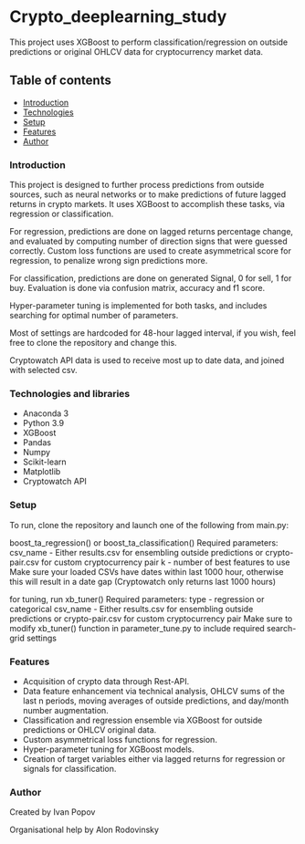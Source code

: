 # Crypto_deeplearning_study

This project uses XGBoost to perform classification/regression on outside predictions or original OHLCV data for cryptocurrency market data.

## Table of contents

* [Introduction](#Introduction)
* [Technologies](#Technologies)
* [Setup](#setup)
* [Features](#features)
* [Author](#Author)

### Introduction

This project is designed to further process predictions from outside sources, such as neural networks or to make predictions of future lagged returns in crypto markets.
It uses XGBoost to accomplish these tasks, via regression or classification.

For regression, predictions are done on lagged returns percentage change, and evaluated by computing number of direction signs that were guessed correctly.
Custom loss functions are used to create asymmetrical score for regression, to penalize wrong sign predictions more.

For classification, predictions are done on generated Signal, 0 for sell, 1 for buy. Evaluation is done via confusion matrix, accuracy and f1 score.

Hyper-parameter tuning is implemented for both tasks, and includes searching for optimal number of parameters.

Most of settings are hardcoded for 48-hour lagged interval, if you wish, feel free to clone the repository and change this.

Cryptowatch API data is used to receive most up to date data, and joined with selected csv.

### Technologies and libraries

* Anaconda 3
* Python 3.9
* XGBoost
* Pandas
* Numpy
* Scikit-learn
* Matplotlib
* Cryptowatch API

### Setup

To run, clone the repository and launch one of the following from main.py:

boost_ta_regression() or boost_ta_classification()
Required parameters: 
csv_name - Either results.csv for ensembling outside predictions or crypto-pair.csv for custom cryptocurrency pair
k - number of best features to use
Make sure your loaded CSVs have dates within last 1000 hour, otherwise this will result in a date gap (Cryptowatch only returns last 1000 hours)

for tuning, run xb_tuner()
Required parameters:
type - regression or categorical
csv_name - Either results.csv for ensembling outside predictions or crypto-pair.csv for custom cryptocurrency pair
Make sure to modify xb_tuner() function in parameter_tune.py to include required search-grid settings

### Features

* Acquisition of crypto data through Rest-API.
* Data feature enhancement via technical analysis, OHLCV sums of the last n periods, moving averages of outside predictions, and day/month number augmentation.
* Classification and regression ensemble via XGBoost for outside predictions or OHLCV original data.
* Custom asymmetrical loss functions for regression.
* Hyper-parameter tuning for XGBoost models.
* Creation of target variables either via lagged returns for regression or signals for classification.

### Author

Created by Ivan Popov

Organisational help by Alon Rodovinsky
